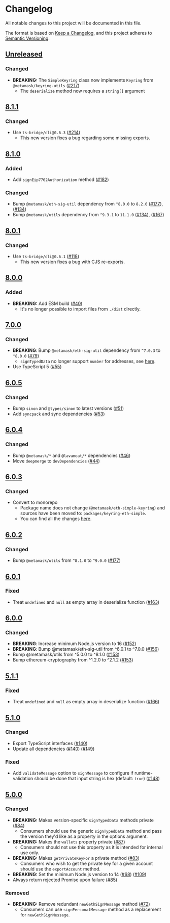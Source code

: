 # Changelog

All notable changes to this project will be documented in this file.

The format is based on [Keep a Changelog](https://keepachangelog.com/en/1.0.0/),
and this project adheres to [Semantic Versioning](https://semver.org/spec/v2.0.0.html).

## [Unreleased]

### Changed

- **BREAKING:** The `SimpleKeyring` class now implements `Keyring` from `@metamask/keyring-utils` ([#217](https://github.com/MetaMask/accounts/pull/217))
  - The `deserialize` method now requires a `string[]` argument

## [8.1.1]

### Changed

- Use `ts-bridge/cli@0.6.3` ([#214](https://github.com/MetaMask/accounts/pull/214))
  - This new version fixes a bug regarding some missing exports.

## [8.1.0]

### Added

- Add `signEip7702Authorization` method ([#182](https://github.com/MetaMask/accounts/pull/182))

### Changed

- Bump `@metamask/eth-sig-util` dependency from `^8.0.0` to `8.2.0` ([#177](https://github.com/MetaMask/accounts/pull/177)), ([#134](https://github.com/MetaMask/accounts/pull/134))
- Bump `@metamask/utils` dependency from `^9.3.1` to `11.1.0` ([#134](https://github.com/MetaMask/accounts/pull/134)), ([#167](https://github.com/MetaMask/accounts/pull/167))

## [8.0.1]

### Changed

- Use `ts-bridge/cli@0.6.1` ([#118](https://github.com/MetaMask/accounts/pull/118))
  - This new version fixes a bug with CJS re-exports.

## [8.0.0]

### Added

- **BREAKING:** Add ESM build ([#40](https://github.com/MetaMask/accounts/pull/40))
  - It's no longer possible to import files from `./dist` directly.

## [7.0.0]

### Changed

- **BREAKING**: Bump `@metamask/eth-sig-util` dependency from `^7.0.3` to `^8.0.0` ([#79](https://github.com/MetaMask/accounts/pull/79))
  - `signTypedData` no longer support `number` for addresses, see [here](https://github.com/MetaMask/eth-sig-util/blob/main/CHANGELOG.md#800).
- Use TypeScript 5 ([#55](https://github.com/MetaMask/accounts/pull/55))

## [6.0.5]

### Changed

- Bump `sinon` and `@types/sinon` to latest versions ([#51](https://github.com/MetaMask/accounts/pull/51))
- Add `syncpack` and sync dependencies ([#53](https://github.com/metamask/accounts/pull/53))

## [6.0.4]

### Changed

- Bump `@metamask/*` and `@lavamoat/*` dependencies ([#46](https://github.com/MetaMask/accounts/pull/46))
- Move `deepmerge` to `devDependencies` ([#44](https://github.com/MetaMask/accounts/pull/44))

## [6.0.3]

### Changed

- Convert to monorepo
  - Package name does not change (`@metamask/eth-simple-keyring`) and sources have been moved to: `packages/keyring-eth-simple`.
  - You can find all the changes [here](https://github.com/MetaMask/accounts/compare/6da58b4...38794aa).

## [6.0.2]

### Changed

- Bump `@metamask/utils` from `^8.1.0` to `^9.0.0` ([#177](https://github.com/MetaMask/eth-simple-keyring/pull/177))

## [6.0.1]

### Fixed

- Treat `undefined` and `null` as empty array in deserialize function ([#163](https://github.com/MetaMask/eth-simple-keyring/pull/163))

## [6.0.0]

### Changed

- **BREAKING**: Increase minimum Node.js version to 16 ([#152](https://github.com/MetaMask/eth-simple-keyring/pull/152))
- **BREAKING**: Bump @metamask/eth-sig-util from ^6.0.1 to ^7.0.0 ([#156](https://github.com/MetaMask/eth-simple-keyring/pull/156))
- Bump @metamask/utils from ^5.0.0 to ^8.1.0 ([#153](https://github.com/MetaMask/eth-simple-keyring/pull/153))
- Bump ethereum-cryptography from ^1.2.0 to ^2.1.2 ([#153](https://github.com/MetaMask/eth-simple-keyring/pull/153))

## [5.1.1]

### Fixed

- Treat `undefined` and `null` as empty array in deserialize function ([#166](https://github.com/MetaMask/eth-simple-keyring/pull/166))

## [5.1.0]

### Changed

- Export TypeScript interfaces ([#140](https://github.com/MetaMask/eth-simple-keyring/pull/140))
- Update all dependencies ([#140](https://github.com/MetaMask/eth-simple-keyring/pull/140)) ([#149](https://github.com/MetaMask/eth-simple-keyring/pull/149))

### Fixed

- Add `validateMessage` option to `signMessage` to configure if runtime-validation should be done that input string is hex (default: `true`) ([#148](https://github.com/MetaMask/eth-simple-keyring/pull/148))

## [5.0.0]

### Changed

- **BREAKING:** Makes version-specific `signTypedData` methods private ([#84](https://github.com/MetaMask/eth-simple-keyring/pull/84))
  - Consumers should use the generic `signTypedData` method and pass the version they'd like as a property in the options argument.
- **BREAKING:** Makes the `wallets` property private ([#87](https://github.com/MetaMask/eth-simple-keyring/pull/87))
  - Consumers should not use this property as it is intended for internal use only.
- **BREAKING:** Makes `getPrivateKeyFor` a private method ([#83](https://github.com/MetaMask/eth-simple-keyring/pull/83))
  - Consumers who wish to get the private key for a given account should use the `exportAccount` method.
- **BREAKING:** Set the minimum Node.js version to 14 ([#68](https://github.com/MetaMask/eth-simple-keyring/pull/68)) ([#109](https://github.com/MetaMask/eth-simple-keyring/pull/109))
- Always return rejected Promise upon failure ([#85](https://github.com/MetaMask/eth-simple-keyring/pull/85))

### Removed

- **BREAKING:** Remove redundant `newGethSignMessage` method ([#72](https://github.com/MetaMask/eth-simple-keyring/pull/72))
  - Consumers can use `signPersonalMessage` method as a replacement for `newGethSignMessage`.

[Unreleased]: https://github.com/MetaMask/accounts/compare/@metamask/eth-simple-keyring@8.1.1...HEAD
[8.1.1]: https://github.com/MetaMask/accounts/compare/@metamask/eth-simple-keyring@8.1.0...@metamask/eth-simple-keyring@8.1.1
[8.1.0]: https://github.com/MetaMask/accounts/compare/@metamask/eth-simple-keyring@8.0.1...@metamask/eth-simple-keyring@8.1.0
[8.0.1]: https://github.com/MetaMask/accounts/compare/@metamask/eth-simple-keyring@8.0.0...@metamask/eth-simple-keyring@8.0.1
[8.0.0]: https://github.com/MetaMask/accounts/compare/@metamask/eth-simple-keyring@7.0.0...@metamask/eth-simple-keyring@8.0.0
[7.0.0]: https://github.com/MetaMask/accounts/compare/@metamask/eth-simple-keyring@6.0.5...@metamask/eth-simple-keyring@7.0.0
[6.0.5]: https://github.com/MetaMask/accounts/compare/@metamask/eth-simple-keyring@6.0.4...@metamask/eth-simple-keyring@6.0.5
[6.0.4]: https://github.com/MetaMask/accounts/compare/@metamask/eth-simple-keyring@6.0.3...@metamask/eth-simple-keyring@6.0.4
[6.0.3]: https://github.com/MetaMask/accounts/compare/@metamask/eth-simple-keyring@6.0.2...@metamask/eth-simple-keyring@6.0.3
[6.0.2]: https://github.com/MetaMask/accounts/compare/@metamask/eth-simple-keyring@6.0.1...@metamask/eth-simple-keyring@6.0.2
[6.0.1]: https://github.com/MetaMask/accounts/compare/@metamask/eth-simple-keyring@6.0.0...@metamask/eth-simple-keyring@6.0.1
[6.0.0]: https://github.com/MetaMask/accounts/compare/@metamask/eth-simple-keyring@5.1.1...@metamask/eth-simple-keyring@6.0.0
[5.1.1]: https://github.com/MetaMask/accounts/compare/@metamask/eth-simple-keyring@5.1.0...@metamask/eth-simple-keyring@5.1.1
[5.1.0]: https://github.com/MetaMask/accounts/compare/@metamask/eth-simple-keyring@5.0.0...@metamask/eth-simple-keyring@5.1.0
[5.0.0]: https://github.com/MetaMask/accounts/releases/tag/@metamask/eth-simple-keyring@5.0.0
